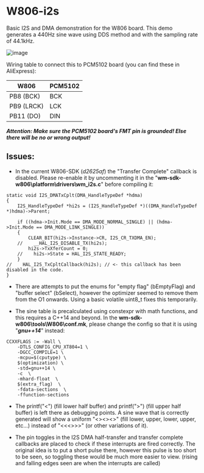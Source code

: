 # W806-i2s

Basic I2S and DMA demonstration for the W806 board. This demo generates a 440Hz sine wave using DDS method and with the sampling rate of 44.1kHz.

![image](https://user-images.githubusercontent.com/20377029/181915702-c964b774-8323-4f3b-bf5e-7765cfd731ab.png)

Wiring table to connect this to PCM5102 board (you can find these in AliExpress):

|W806|PCM5102|
|---|---
|PB8 (BCK)|BCK|
|PB9 (LRCK)|LCK|
|PB11 (DO)|DIN|

***Attention: Make sure the PCM5102 board's FMT pin is grounded! Else there will be no or wrong output!***

## Issues:
- In the current W806-SDK (*d2625af*) the "Transfer Complete" callback is disabled. Please re-enable it by uncommenting it in the "**wm-sdk-w806\platform\drivers\wm_i2s.c**" before compiling it:
```
static void I2S_DMATxCplt(DMA_HandleTypeDef *hdma)
{
    I2S_HandleTypeDef *hi2s = (I2S_HandleTypeDef *)((DMA_HandleTypeDef *)hdma)->Parent;
    
    if ((hdma->Init.Mode == DMA_MODE_NORMAL_SINGLE) || (hdma->Init.Mode == DMA_MODE_LINK_SINGLE))
    {
        CLEAR_BIT(hi2s->Instance->CR, I2S_CR_TXDMA_EN);
    //    __HAL_I2S_DISABLE_TX(hi2s);
        hi2s->TxXferCount = 0;
    //    hi2s->State = HAL_I2S_STATE_READY;
    }
//    HAL_I2S_TxCpltCallback(hi2s); // <- this callback has been disabled in the code.
}
```

- There are attempts to put the enums for "empty flag" (bEmptyFlag) and "buffer select" (bSelect), however the optimizer seemed to remove them from the O1 onwards. Using a basic volatile uint8_t fixes this temporarily.

- The sine table is precalculated using constexpr with math functions, and this requires a C++14 and beyond. In the **wm-sdk-w806\tools\W806\conf.mk**, please change the config so that it is using "***gnu++14***" instead:
```
CCXXFLAGS := -Wall \
    -DTLS_CONFIG_CPU_XT804=1 \
    -DGCC_COMPILE=1 \
    -mcpu=$(cputype) \
    $(optimization) \
    -std=gnu++14 \
    -c  \
    -mhard-float  \
    $(extra_flag)  \
    -fdata-sections  \
    -ffunction-sections
```

- The printf("<") (fill lower half buffer) and printf(">") (fill upper half buffer) is left there as debugging points. A sine wave that is correctly generated will show a uniform "<><><>" (fill lower, upper, lower, upper, etc...) instead of "<<<>>>" (or other variations of it).

- The pin toggles in the I2S DMA half-transfer and transfer complete callbacks are placed to check if these interrupts are fired correctly. The original idea is to put a short pulse there, however this pulse is too short to be seen, so toggling these would be much more easier to view. (rising and falling edges seen are when the interrupts are called)
